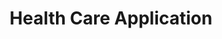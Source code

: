 ---
title: Health Care Application
date_added: 2016-06-30 00:00:00 -0500
status: new
category: Apply
description: Making it easy to apply for VA health care online
tiles:
  - name: Daily Submissions
    layout: basic
    datapoint: 750
    context: on average

  - name: Fully automated
    layout: basic
    datapoint: 50%
    context: of submissions

  - name: Automated processing
    layout: compare
    datapoint: 50%
    before: 4%
    context: of applications can now be processed automatically

  - name: Mobile availability
    layout: icon
    icon: smartphone.svg
    text: Veterans can now complete their application entirely from a smartphone

  - name: User experience
    layout: image-compare
    before: old-healthcare.jpg
    after: healthcare.jpg

  - name: Veteran testimonial
    layout: quote
    text: The other website takes you around the corner, over the meadow, and...in a back door blocked with spikes and IEDs

  - name: Site Traffic
    layout: chart
    data: hca_sessions
    context: Total user sessions per day
    cols:
      - id: sessions
        label: Number of Sessions

  - name: Mobile Usage
    layout: chart
    data: hca_mobile
    context: Percentage of sessions by device type
    yLabel: Percentage
    yMax: 100
    cols:
      - id: mobile
        label: Mobile
        color: rgb(17,46,81)
      - id: desktop
        label: Desktop
        color: rgb(175,175,175)

  - name: New and Returning Veterans
    layout: chart
    data: hca_new
    context: Number of users
    cols:
      - id: new
        label: New
        color: rgb(17,46,81)
      - id: returning
        label: Returning
        color: rgb(175,175,175)
---